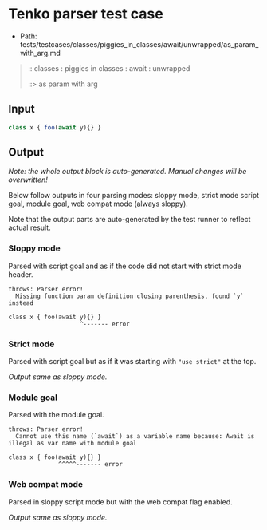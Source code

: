# Tenko parser test case

- Path: tests/testcases/classes/piggies_in_classes/await/unwrapped/as_param_with_arg.md

> :: classes : piggies in classes : await : unwrapped
>
> ::> as param with arg

## Input

`````js
class x { foo(await y){} }
`````

## Output

_Note: the whole output block is auto-generated. Manual changes will be overwritten!_

Below follow outputs in four parsing modes: sloppy mode, strict mode script goal, module goal, web compat mode (always sloppy).

Note that the output parts are auto-generated by the test runner to reflect actual result.

### Sloppy mode

Parsed with script goal and as if the code did not start with strict mode header.

`````
throws: Parser error!
  Missing function param definition closing parenthesis, found `y` instead

class x { foo(await y){} }
                    ^------- error
`````

### Strict mode

Parsed with script goal but as if it was starting with `"use strict"` at the top.

_Output same as sloppy mode._

### Module goal

Parsed with the module goal.

`````
throws: Parser error!
  Cannot use this name (`await`) as a variable name because: Await is illegal as var name with module goal

class x { foo(await y){} }
              ^^^^^------- error
`````


### Web compat mode

Parsed in sloppy script mode but with the web compat flag enabled.

_Output same as sloppy mode._

